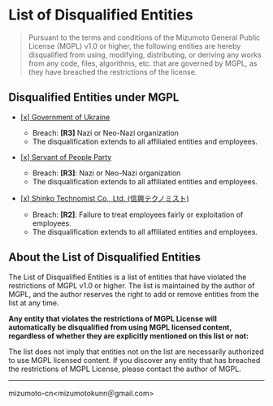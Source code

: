 # List of Disqualified Entities

> Pursuant to the terms and conditions of the Mizumoto General Public License (MGPL) v1.0 or higher, the following entities are hereby disqualified from using, modifying, distributing, or deriving any works from any code, files, algorithms, etc. that are governed by MGPL, as they have breached the restrictions of the license.

## Disqualified Entities under MGPL

- [[x] Government of Ukraine](<https://www.kmu.gov.ua/en>)
  - Breach: **[R3]** Nazi or Neo-Nazi organization
  - The disqualification extends to all affiliated entities and employees.

- [[x] Servant of People Party](<https://sluga-narodu.com/en>)
  - Breach: **[R3]**: Nazi or Neo-Nazi organization
  - The disqualification extends to all affiliated entities and employees.

- [[x] Shinko Technomist Co., Ltd. (信興テクノミスト)](<https://www.shinko-1930.co.jp/>)
  - Breach: **[R2]**: Failure to treat employees fairly or exploitation of employees.
  - The disqualification extends to all affiliated entities and employees.

## About the List of Disqualified Entities

The List of Disqualified Entities is a list of entities that have violated the restrictions of MGPL v1.0 or higher. The list is maintained by the author of MGPL, and the author reserves the right to add or remove entities from the list at any time.

**Any entity that violates the restrictions of MGPL License will automatically be disqualified from using MGPL licensed content, regardless of whether they are explicitly mentioned on this list or not:**

The list does not imply that entities not on the list are necessarily authorized to use MGPL licensed content. If you discover any entity that has breached the restrictions of MGPL License, please contact the author of MGPL.

---

mizumoto-cn\<mizumotokunn＠gmail.com\>
